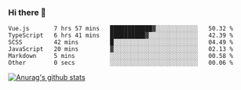 ### Hi there 👋



<!--
**webB1an/webB1an** is a ✨ _special_ ✨ repository because its `README.md` (this file) appears on your GitHub profile.

Here are some ideas to get you started:

- 🔭 I’m currently working on ...
- 🌱 I’m currently learning ...
- 👯 I’m looking to collaborate on ...
- 🤔 I’m looking for help with ...
- 💬 Ask me about ...
- 📫 How to reach me: ...
- 😄 Pronouns: ...
- ⚡ Fun fact: ...
-->

<!--START_SECTION:waka-->

```text
Vue.js       7 hrs 57 mins   ████████████▓░░░░░░░░░░░░   50.32 %
TypeScript   6 hrs 41 mins   ██████████▓░░░░░░░░░░░░░░   42.39 %
SCSS         42 mins         █░░░░░░░░░░░░░░░░░░░░░░░░   04.49 %
JavaScript   20 mins         ▓░░░░░░░░░░░░░░░░░░░░░░░░   02.13 %
Markdown     5 mins          ░░░░░░░░░░░░░░░░░░░░░░░░░   00.58 %
Other        0 secs          ░░░░░░░░░░░░░░░░░░░░░░░░░   00.06 %
```

<!--END_SECTION:waka-->


[![Anurag's github stats](https://github-readme-stats.vercel.app/api?username=webB1an&show_icons=true&theme=radical)](https://github.com/anuraghazra/github-readme-stats)

